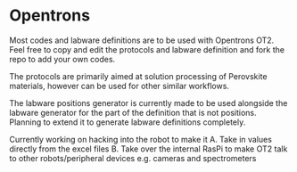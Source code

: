 # Opentrons

Most codes and labware definitions are to be used with Opentrons OT2.
Feel free to copy and edit the protocols and labware definition and fork the repo to add your own codes.

The protocols are primarily aimed at solution processing of Perovskite materials, however can be used for other similar workflows.

The labware positions generator is currently made to be used alongside the labware generator for the part of the definition that is
not positions. Planning to extend it to generate labware definitions completely. 


Currently working on hacking into the robot to make it 
A. Take in values directly from the excel files
B. Take over the internal RasPi to make OT2 talk to other robots/peripheral devices e.g. cameras and spectrometers

